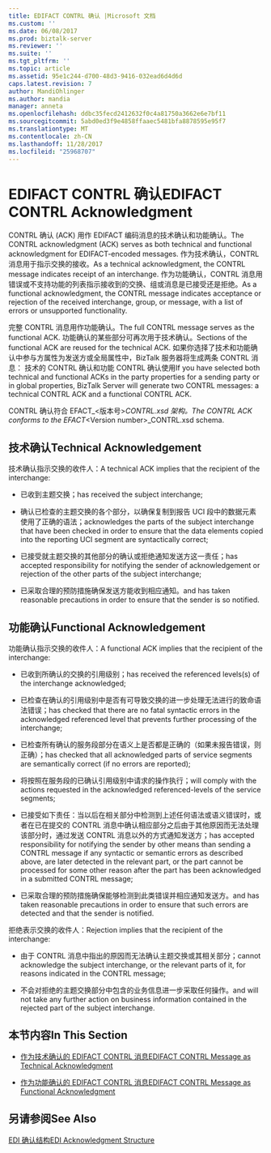 ```yaml
---
title: EDIFACT CONTRL 确认 |Microsoft 文档
ms.custom: ''
ms.date: 06/08/2017
ms.prod: biztalk-server
ms.reviewer: ''
ms.suite: ''
ms.tgt_pltfrm: ''
ms.topic: article
ms.assetid: 95e1c244-d700-48d3-9416-032ead6d4d6d
caps.latest.revision: 7
author: MandiOhlinger
ms.author: mandia
manager: anneta
ms.openlocfilehash: ddbc35fecd2412632f0c4a81750a3662e6e7bf11
ms.sourcegitcommit: 5abd0ed3f9e4858ffaaec5481bfa8878595e95f7
ms.translationtype: MT
ms.contentlocale: zh-CN
ms.lasthandoff: 11/28/2017
ms.locfileid: "25968707"
---
```

# <a name="edifact-contrl-acknowledgment"></a><span data-ttu-id="b6ab9-102">EDIFACT CONTRL 确认</span><span class="sxs-lookup"><span data-stu-id="b6ab9-102">EDIFACT CONTRL Acknowledgment</span></span>
<span data-ttu-id="b6ab9-103">CONTRL 确认 (ACK) 用作 EDIFACT 编码消息的技术确认和功能确认。</span><span class="sxs-lookup"><span data-stu-id="b6ab9-103">The CONTRL acknowledgment (ACK) serves as both technical and functional acknowledgment for EDIFACT-encoded messages.</span></span> <span data-ttu-id="b6ab9-104">作为技术确认，CONTRL 消息用于指示交换的接收。</span><span class="sxs-lookup"><span data-stu-id="b6ab9-104">As a technical acknowledgment, the CONTRL message indicates receipt of an interchange.</span></span> <span data-ttu-id="b6ab9-105">作为功能确认，CONTRL 消息用错误或不支持功能的列表指示接收到的交换、组或消息是已接受还是拒绝。</span><span class="sxs-lookup"><span data-stu-id="b6ab9-105">As a functional acknowledgment, the CONTRL message indicates acceptance or rejection of the received interchange, group, or message, with a list of errors or unsupported functionality.</span></span>  
  
 <span data-ttu-id="b6ab9-106">完整 CONTRL 消息用作功能确认。</span><span class="sxs-lookup"><span data-stu-id="b6ab9-106">The full CONTRL message serves as the functional ACK.</span></span> <span data-ttu-id="b6ab9-107">功能确认的某些部分可再次用于技术确认。</span><span class="sxs-lookup"><span data-stu-id="b6ab9-107">Sections of the functional ACK are reused for the technical ACK.</span></span> <span data-ttu-id="b6ab9-108">如果你选择了技术和功能确认中参与方属性为发送方或全局属性中，BizTalk 服务器将生成两条 CONTRL 消息： 技术的 CONTRL 确认和功能 CONTRL 确认使用</span><span class="sxs-lookup"><span data-stu-id="b6ab9-108">If you have selected both technical and functional ACKs in the party properties for a sending party or in global properties, BizTalk Server will generate two CONTRL messages: a technical CONTRL ACK and a functional CONTRL ACK.</span></span>  
  
 <span data-ttu-id="b6ab9-109">CONTRL 确认符合 EFACT_\<版本号\>_CONTRL.xsd 架构。</span><span class="sxs-lookup"><span data-stu-id="b6ab9-109">The CONTRL ACK conforms to the EFACT_\<Version number\>_CONTRL.xsd schema.</span></span>  
  
## <a name="technical-acknowledgement"></a><span data-ttu-id="b6ab9-110">技术确认</span><span class="sxs-lookup"><span data-stu-id="b6ab9-110">Technical Acknowledgement</span></span>  
 <span data-ttu-id="b6ab9-111">技术确认指示交换的收件人：</span><span class="sxs-lookup"><span data-stu-id="b6ab9-111">A technical ACK implies that the recipient of the interchange:</span></span>  
  
-   <span data-ttu-id="b6ab9-112">已收到主题交换；</span><span class="sxs-lookup"><span data-stu-id="b6ab9-112">has received the subject interchange;</span></span>  
  
-   <span data-ttu-id="b6ab9-113">确认已检查的主题交换的各个部分，以确保复制到报告 UCI 段中的数据元素使用了正确的语法；</span><span class="sxs-lookup"><span data-stu-id="b6ab9-113">acknowledges the parts of the subject interchange that have been checked in order to ensure that the data elements copied into the reporting UCI segment are syntactically correct;</span></span>  
  
-   <span data-ttu-id="b6ab9-114">已接受就主题交换的其他部分的确认或拒绝通知发送方这一责任；</span><span class="sxs-lookup"><span data-stu-id="b6ab9-114">has accepted responsibility for notifying the sender of acknowledgement or rejection of the other parts of the subject interchange;</span></span>  
  
-   <span data-ttu-id="b6ab9-115">已采取合理的预防措施确保发送方能收到相应通知。</span><span class="sxs-lookup"><span data-stu-id="b6ab9-115">and has taken reasonable precautions in order to ensure that the sender is so notified.</span></span>  
  
## <a name="functional-acknowledgement"></a><span data-ttu-id="b6ab9-116">功能确认</span><span class="sxs-lookup"><span data-stu-id="b6ab9-116">Functional Acknowledgement</span></span>  
 <span data-ttu-id="b6ab9-117">功能确认指示交换的收件人：</span><span class="sxs-lookup"><span data-stu-id="b6ab9-117">A functional ACK implies that the recipient of the interchange:</span></span>  
  
-   <span data-ttu-id="b6ab9-118">已收到所确认的交换的引用级别；</span><span class="sxs-lookup"><span data-stu-id="b6ab9-118">has received the referenced levels(s) of the interchange acknowledged;</span></span>  
  
-   <span data-ttu-id="b6ab9-119">已检查在确认的引用级别中是否有可导致交换的进一步处理无法进行的致命语法错误；</span><span class="sxs-lookup"><span data-stu-id="b6ab9-119">has checked that there are no fatal syntactic errors in the acknowledged referenced level that prevents further processing of the interchange;</span></span>  
  
-   <span data-ttu-id="b6ab9-120">已检查所有确认的服务段部分在语义上是否都是正确的（如果未报告错误，则正确）；</span><span class="sxs-lookup"><span data-stu-id="b6ab9-120">has checked that all acknowledged parts of service segments are semantically correct (if no errors are reported);</span></span>  
  
-   <span data-ttu-id="b6ab9-121">将按照在服务段的已确认引用级别中请求的操作执行；</span><span class="sxs-lookup"><span data-stu-id="b6ab9-121">will comply with the actions requested in the acknowledged referenced-levels of the service segments;</span></span>  
  
-   <span data-ttu-id="b6ab9-122">已接受如下责任：当以后在相关部分中检测到上述任何语法或语义错误时，或者在已在提交的 CONTRL 消息中确认相应部分之后由于其他原因而无法处理该部分时，通过发送 CONTRL 消息以外的方式通知发送方；</span><span class="sxs-lookup"><span data-stu-id="b6ab9-122">has accepted responsibility for notifying the sender by other means than sending a CONTRL message if any syntactic or semantic errors as described above, are later detected in the relevant part, or the part cannot be processed for some other reason after the part has been acknowledged in a submitted CONTRL message;</span></span>  
  
-   <span data-ttu-id="b6ab9-123">已采取合理的预防措施确保能够检测到此类错误并相应通知发送方。</span><span class="sxs-lookup"><span data-stu-id="b6ab9-123">and has taken reasonable precautions in order to ensure that such errors are detected and that the sender is notified.</span></span>  
  
 <span data-ttu-id="b6ab9-124">拒绝表示交换的收件人：</span><span class="sxs-lookup"><span data-stu-id="b6ab9-124">Rejection implies that the recipient of the interchange:</span></span>  
  
-   <span data-ttu-id="b6ab9-125">由于 CONTRL 消息中指出的原因而无法确认主题交换或其相关部分；</span><span class="sxs-lookup"><span data-stu-id="b6ab9-125">cannot acknowledge the subject interchange, or the relevant parts of it, for reasons indicated in the CONTRL message;</span></span>  
  
-   <span data-ttu-id="b6ab9-126">不会对拒绝的主题交换部分中包含的业务信息进一步采取任何操作。</span><span class="sxs-lookup"><span data-stu-id="b6ab9-126">and will not take any further action on business information contained in the rejected part of the subject interchange.</span></span>  
  
## <a name="in-this-section"></a><span data-ttu-id="b6ab9-127">本节内容</span><span class="sxs-lookup"><span data-stu-id="b6ab9-127">In This Section</span></span>  
  
-   [<span data-ttu-id="b6ab9-128">作为技术确认的 EDIFACT CONTRL 消息</span><span class="sxs-lookup"><span data-stu-id="b6ab9-128">EDIFACT CONTRL Message as Technical Acknowledgment</span></span>](../core/edifact-contrl-message-as-technical-acknowledgment.md)  
  
-   [<span data-ttu-id="b6ab9-129">作为功能确认的 EDIFACT CONTRL 消息</span><span class="sxs-lookup"><span data-stu-id="b6ab9-129">EDIFACT CONTRL Message as Functional Acknowledgment</span></span>](../core/edifact-contrl-message-as-functional-acknowledgment.md)  
  
## <a name="see-also"></a><span data-ttu-id="b6ab9-130">另请参阅</span><span class="sxs-lookup"><span data-stu-id="b6ab9-130">See Also</span></span>  
 [<span data-ttu-id="b6ab9-131">EDI 确认结构</span><span class="sxs-lookup"><span data-stu-id="b6ab9-131">EDI Acknowledgment Structure</span></span>](../core/edi-acknowledgment-structure.md)